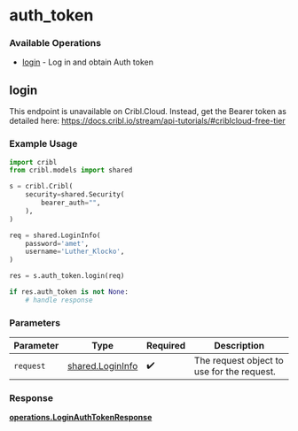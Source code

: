 # auth_token

### Available Operations

* [login](#login) - Log in and obtain Auth token

## login

This endpoint is unavailable on Cribl.Cloud. Instead, get the Bearer token as detailed here: https://docs.cribl.io/stream/api-tutorials/#criblcloud-free-tier

### Example Usage

```python
import cribl
from cribl.models import shared

s = cribl.Cribl(
    security=shared.Security(
        bearer_auth="",
    ),
)

req = shared.LoginInfo(
    password='amet',
    username='Luther_Klocko',
)

res = s.auth_token.login(req)

if res.auth_token is not None:
    # handle response
```

### Parameters

| Parameter                                            | Type                                                 | Required                                             | Description                                          |
| ---------------------------------------------------- | ---------------------------------------------------- | ---------------------------------------------------- | ---------------------------------------------------- |
| `request`                                            | [shared.LoginInfo](../../models/shared/logininfo.md) | :heavy_check_mark:                                   | The request object to use for the request.           |


### Response

**[operations.LoginAuthTokenResponse](../../models/operations/loginauthtokenresponse.md)**

